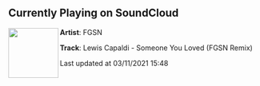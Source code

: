 ## Currently Playing on SoundCloud

[<img align="left" width="100" src="https://i1.sndcdn.com/artworks-000535474143-rmgkr2-t500x500.jpg">](https://soundcloud.com/fgsn/lewis-capaldi-someone-you-love-fgsn-remix)

**Artist**: FGSN 

**Track**: Lewis Capaldi - Someone You Loved (FGSN Remix)

Last updated at 03/11/2021 15:48
